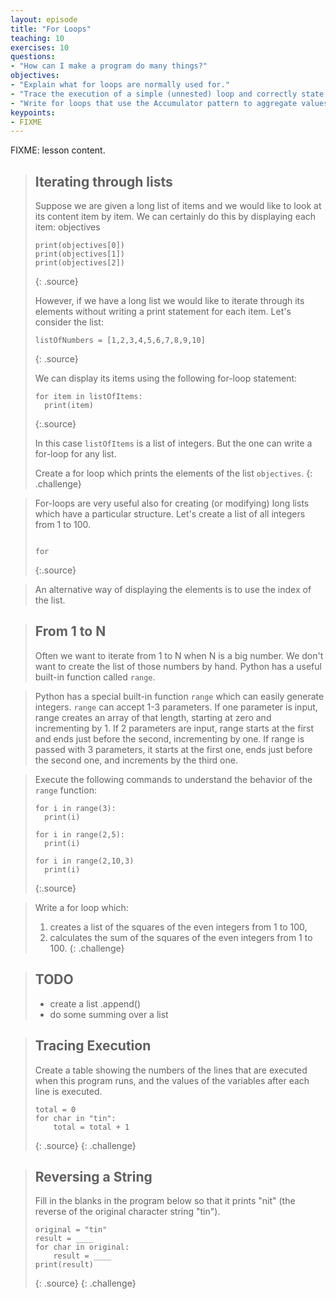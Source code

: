 ```yaml
---
layout: episode
title: "For Loops"
teaching: 10
exercises: 10
questions:
- "How can I make a program do many things?"
objectives:
- "Explain what for loops are normally used for."
- "Trace the execution of a simple (unnested) loop and correctly state the values of variables in each iteration."
- "Write for loops that use the Accumulator pattern to aggregate values."
keypoints:
- FIXME
---
```

FIXME: lesson content.

> ## Iterating through lists
> Suppose we are given a long list of items and we would like to look at its content item by item. We can certainly do this by displaying each item:
objectives
>
> ~~~
> print(objectives[0])
> print(objectives[1])
> print(objectives[2])
> ~~~
> {: .source}
>
> However, if we have a long list we would like to iterate through its elements without writing a print statement for each item.
> Let's consider the list:
>
> ~~~
> listOfNumbers = [1,2,3,4,5,6,7,8,9,10]
> ~~~
> {: .source}
>
> We can display its items using the following for-loop statement:
>
> ~~~
> for item in listOfItems:
>   print(item)
> ~~~
> {:.source}
>
> In this case `listOfItems` is a list of integers. But the one can write a for-loop
> for any list.
>
> Create a for loop which prints the elements of the list `objectives`.
{: .challenge}

> For-loops are very useful also for creating (or modifying) long lists which have a particular structure. Let's create a list of all integers from 1 to 100.
>
> ~~~
>
> for
> ~~~
> {:.source}



> An alternative way of displaying the elements is to use the index of the list.


> ## From 1 to N
> Often we want to iterate from 1 to N when N is a big number. We don't want to create
> the list of those numbers by hand. Python has a useful built-in function called `range`.

> Python has a special built-in function `range` which can easily generate integers. `range` can accept 1-3 parameters. If one parameter is input, range creates an array of that length, starting at zero and incrementing by 1. If 2 parameters are input, range starts at the first and ends just before the second, incrementing by one. If range is passed with 3 parameters, it starts at the first one, ends just before the second one, and increments by the third one.

> Execute the following commands to understand the behavior of the `range` function:
>
> ~~~
> for i in range(3):
>   print(i)
>
> for i in range(2,5):
>   print(i)
>
> for i in range(2,10,3)  
>   print(i)
> ~~~
>
> {:.source}

> Write a for loop which:
> 1) creates a list of the squares of the even integers from 1 to 100,
> 2) calculates the sum of the squares of the even integers from 1 to 100.
{: .challenge}

> ## TODO
> * create a list .append()
> * do some summing over a list


> ## Tracing Execution
>
> Create a table showing the numbers of the lines that are executed when this program runs,
> and the values of the variables after each line is executed.
>
> ~~~
> total = 0
> for char in "tin":
>     total = total + 1
> ~~~
> {: .source}
{: .challenge}

> ## Reversing a String
>
> Fill in the blanks in the program below so that it prints "nit"
> (the reverse of the original character string "tin").
>
> ~~~
> original = "tin"
> result = ____
> for char in original:
>     result = ____
> print(result)
> ~~~
> {: .source}
{: .challenge}
